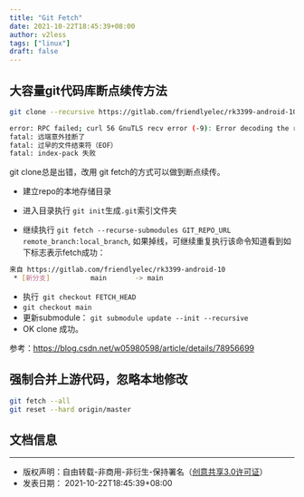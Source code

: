 ```yaml
---
title: "Git Fetch"
date: 2021-10-22T18:45:39+08:00
author: v2less
tags: ["linux"]
draft: false
---
```


## 大容量git代码库断点续传方法

```bash
git clone --recursive https://gitlab.com/friendlyelec/rk3399-android-10.git -b main src

error: RPC failed; curl 56 GnuTLS recv error (-9): Error decoding the received TLS packet.
fatal: 远端意外挂断了
fatal: 过早的文件结束符（EOF）
fatal: index-pack 失败
```

 git clone总是出错，改用 git fetch的方式可以做到断点续传。

- 建立repo的本地存储目录

- 进入目录执行 `git init`生成`.git`索引文件夹

- 继续执行 `git fetch --recurse-submodules GIT_REPO_URL remote_branch:local_branch`, 如果掉线，可继续重复执行该命令知道看到如下标志表示fetch成功：

```bash
来自 https://gitlab.com/friendlyelec/rk3399-android-10
 * [新分支]          main       -> main
```

- 执行` git checkout FETCH_HEAD`
- `git checkout main`
- 更新submodule： `git submodule update --init --recursive`
- OK clone 成功。

参考：https://blog.csdn.net/w05980598/article/details/78956699

## 强制合并上游代码，忽略本地修改

```bash
git fetch --all
git reset --hard origin/master
```


## 文档信息
---
- 版权声明：自由转载-非商用-非衍生-保持署名（[创意共享3.0许可证](https://creativecommons.org/licenses/by-nc-nd/3.0/deed.zh)）
- 发表日期： 2021-10-22T18:45:39+08:00
